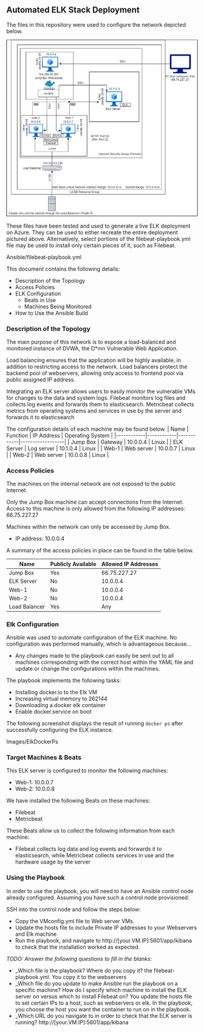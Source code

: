 ## Automated ELK Stack Deployment

The files in this repository were used to configure the network depicted below.

![](https://github.com/FerniCruz/Elk-Stack-Project/blob/99463ea666733e9a64448d68c07fc624a8ed593b/Images/NetworkDiagram.PNG)

These files have been tested and used to generate a live ELK deployment on Azure. They can be used to either recreate the entire deployment pictured above. Alternatively, select portions of the filebeat-playbook.yml file may be used to install only certain pieces of it, such as Filebeat.

 Ansible/filebeat-playbook.yml

This document contains the following details:
- Description of the Topology
- Access Policies
- ELK Configuration
  - Beats in Use
  - Machines Being Monitored
- How to Use the Ansible Build


### Description of the Topology

The main purpose of this network is to expose a load-balanced and monitored instance of DVWA, the D*mn Vulnerable Web Application.

Load balancing ensures that the application will be highly available, in addition to restricting access to the network.
Load balancers protect the backend pool of webservers, allowing only access to frontend pool via public assigned IP address.

Integrating an ELK server allows users to easily monitor the vulnerable VMs for changes to the data and system logs.
Filebeat monitors log files and collects log events and forwards them to elasticsearch.
Metricbeat collects metrics from operating systems and services in use by the server and forwards it to elasticsearch

The configuration details of each machine may be found below.
| Name       | Function   | IP Address | Operating System |
|------------|------------|------------|------------------|
| Jump Box   | Gateway    | 10.0.0.4   | Linux            |
| ELK Server | Log server | 10.1.0.4   | Linux            |
| Web-1      | Web server | 10.0.0.7   | Linux            |
| Web-2      | Web server | 10.0.0.8   | Linux            |
### Access Policies

The machines on the internal network are not exposed to the public Internet. 

Only the Jump Box machine can accept connections from the Internet. Access to this machine is only allowed from the following IP addresses:
66.75.227.27

Machines within the network can only be accessed by Jump Box.
- IP address: 10.0.0.4

A summary of the access policies in place can be found in the table below.

| Name          | Publicly Available | Allowed IP Addresses |
|---------------|--------------------|----------------------|
| Jump Box      | Yes                | 66.75.227.27         |
| ELK Server    | No                 | 10.0.0.4             |
| Web-1         | No                 | 10.0.0.4             |
| Web-2         | No                 | 10.0.0.4             |
| Load Balancer | Yes                | Any                  |

### Elk Configuration

Ansible was used to automate configuration of the ELK machine. No configuration was performed manually, which is advantageous because...
- Any changes made to the playbook can easily be sent out to all machines corresponding with the correct host within the YAML file and update or change the configurations within the machines.

The playbook implements the following tasks:
- Installing docker.io to the Elk VM
- Increasing virtual memory to 262144
- Downloading a docker elk container
- Enable docker.service on boot

The following screenshot displays the result of running `docker ps` after successfully configuring the ELK instance.

Images/ElkDockerPs

### Target Machines & Beats
This ELK server is configured to monitor the following machines:
- Web-1: 10.0.0.7
- Web-2: 10.0.0.8

We have installed the following Beats on these machines:
- Filebeat
- Metricbeat

These Beats allow us to collect the following information from each machine:
- Filebeat collects log data and log events and forwards it to elasticsearch, while Metricbeat collects services in use and the hardware usage by the server

### Using the Playbook
In order to use the playbook, you will need to have an Ansible control node already configured. Assuming you have such a control node provisioned: 

SSH into the control node and follow the steps below:
- Copy the VMconfig.yml file to Web server VMs.
- Update the hosts file to include Private IP addresses to your Webservers and Elk machine
- Run the playbook, and navigate to http://[your.VM.IP]:5601/app/kibana to check that the installation worked as expected.

_TODO: Answer the following questions to fill in the blanks:_
- _Which file is the playbook? Where do you copy it? the filebeat-playbook.yml. You copy it to the webservers
- _Which file do you update to make Ansible run the playbook on a specific machine? How do I specify which machine to install the ELK server on versus which to install Filebeat on? You update the hosts file to set certain IPs to a host, such as webservers or elk. In the playbook, you choose the host you want the container to run on in the playbook.
- _Which URL do you navigate to in order to check that the ELK server is running? http://[your.VM.IP]:5601/app/kibana
